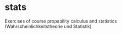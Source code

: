 # stats
Exercises of course propability calculus and statistics (Wahrscheinlichkeitstheorie und Statistik)
